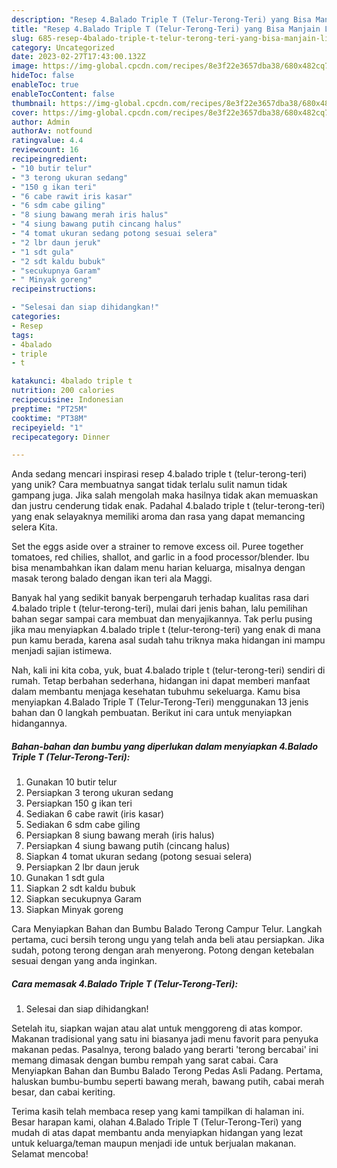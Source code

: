 ```yaml
---
description: "Resep 4.Balado Triple T (Telur-Terong-Teri) yang Bisa Manjain Lidah"
title: "Resep 4.Balado Triple T (Telur-Terong-Teri) yang Bisa Manjain Lidah"
slug: 685-resep-4balado-triple-t-telur-terong-teri-yang-bisa-manjain-lidah
category: Uncategorized
date: 2023-02-27T17:43:00.132Z
image: https://img-global.cpcdn.com/recipes/8e3f22e3657dba38/680x482cq70/4balado-triple-t-telur-terong-teri-foto-resep-utama.jpg
hideToc: false
enableToc: true
enableTocContent: false
thumbnail: https://img-global.cpcdn.com/recipes/8e3f22e3657dba38/680x482cq70/4balado-triple-t-telur-terong-teri-foto-resep-utama.jpg
cover: https://img-global.cpcdn.com/recipes/8e3f22e3657dba38/680x482cq70/4balado-triple-t-telur-terong-teri-foto-resep-utama.jpg
author: Admin
authorAv: notfound
ratingvalue: 4.4
reviewcount: 16
recipeingredient:
- "10 butir telur"
- "3 terong ukuran sedang"
- "150 g ikan teri"
- "6 cabe rawit iris kasar"
- "6 sdm cabe giling"
- "8 siung bawang merah iris halus"
- "4 siung bawang putih cincang halus"
- "4 tomat ukuran sedang potong sesuai selera"
- "2 lbr daun jeruk"
- "1 sdt gula"
- "2 sdt kaldu bubuk"
- "secukupnya Garam"
- " Minyak goreng"
recipeinstructions:

- "Selesai dan siap dihidangkan!"
categories:
- Resep
tags:
- 4balado
- triple
- t

katakunci: 4balado triple t 
nutrition: 200 calories
recipecuisine: Indonesian
preptime: "PT25M"
cooktime: "PT38M"
recipeyield: "1"
recipecategory: Dinner

---
```





Anda sedang mencari inspirasi resep 4.balado triple t (telur-terong-teri) yang unik? Cara membuatnya sangat tidak terlalu sulit namun tidak gampang juga. Jika salah mengolah maka hasilnya tidak akan memuaskan dan justru cenderung tidak enak. Padahal 4.balado triple t (telur-terong-teri) yang enak selayaknya memiliki aroma dan rasa yang dapat memancing selera Kita.





Set the eggs aside over a strainer to remove excess oil. Puree together tomatoes, red chilies, shallot, and garlic in a food processor/blender. Ibu bisa menambahkan ikan dalam menu harian keluarga, misalnya dengan masak terong balado dengan ikan teri ala Maggi.

Banyak hal yang sedikit banyak berpengaruh terhadap kualitas rasa dari 4.balado triple t (telur-terong-teri), mulai dari jenis bahan, lalu pemilihan bahan segar sampai cara membuat dan menyajikannya. Tak perlu pusing jika mau menyiapkan 4.balado triple t (telur-terong-teri) yang enak di mana pun kamu berada, karena asal sudah tahu triknya maka hidangan ini mampu menjadi sajian istimewa.






Nah, kali ini kita coba, yuk, buat 4.balado triple t (telur-terong-teri) sendiri di rumah. Tetap berbahan sederhana, hidangan ini dapat memberi manfaat dalam membantu menjaga kesehatan tubuhmu sekeluarga. Kamu bisa menyiapkan 4.Balado Triple T (Telur-Terong-Teri) menggunakan 13 jenis bahan dan 0 langkah pembuatan. Berikut ini cara untuk menyiapkan hidangannya.

<!--inarticleads1-->

##### Bahan-bahan dan bumbu yang diperlukan dalam menyiapkan 4.Balado Triple T (Telur-Terong-Teri):

1. Gunakan 10 butir telur
1. Persiapkan 3 terong ukuran sedang
1. Persiapkan 150 g ikan teri
1. Sediakan 6 cabe rawit (iris kasar)
1. Sediakan 6 sdm cabe giling
1. Persiapkan 8 siung bawang merah (iris halus)
1. Persiapkan 4 siung bawang putih (cincang halus)
1. Siapkan 4 tomat ukuran sedang (potong sesuai selera)
1. Persiapkan 2 lbr daun jeruk
1. Gunakan 1 sdt gula
1. Siapkan 2 sdt kaldu bubuk
1. Siapkan secukupnya Garam
1. Siapkan  Minyak goreng


Cara Menyiapkan Bahan dan Bumbu Balado Terong Campur Telur. Langkah pertama, cuci bersih terong ungu yang telah anda beli atau persiapkan. Jika sudah, potong terong dengan arah menyerong. Potong dengan ketebalan sesuai dengan yang anda inginkan. 

<!--inarticleads2-->

##### Cara memasak 4.Balado Triple T (Telur-Terong-Teri):


1. Selesai dan siap dihidangkan!

Setelah itu, siapkan wajan atau alat untuk menggoreng di atas kompor. Makanan tradisional yang satu ini biasanya jadi menu favorit para penyuka makanan pedas. Pasalnya, terong balado yang berarti &#39;terong bercabai&#39; ini memang dimasak dengan bumbu rempah yang sarat cabai. Cara Menyiapkan Bahan dan Bumbu Balado Terong Pedas Asli Padang. Pertama, haluskan bumbu-bumbu seperti bawang merah, bawang putih, cabai merah besar, dan cabai keriting. 

Terima kasih telah membaca resep yang kami tampilkan di halaman ini. Besar harapan kami, olahan 4.Balado Triple T (Telur-Terong-Teri) yang mudah di atas dapat membantu anda menyiapkan hidangan yang lezat untuk keluarga/teman maupun menjadi ide untuk berjualan makanan. Selamat mencoba!
